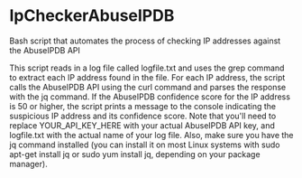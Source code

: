 # IpCheckerAbuseIPDB
Bash script that automates the process of checking IP addresses against the AbuseIPDB API

This script reads in a log file called logfile.txt and uses the grep command to extract each IP address found in the file. For each IP address, the script calls
the AbuseIPDB API using the curl command and parses the response with the jq command. If the AbuseIPDB confidence score for the IP address is 50 or higher, the
script prints a message to the console indicating the suspicious IP address and its confidence score. Note that you'll need to replace YOUR_API_KEY_HERE with your
actual AbuseIPDB API key, and logfile.txt with the actual name of your log file. Also, make sure you have the jq command installed (you can install it on most Linux
systems with sudo apt-get install jq or sudo yum install jq, depending on your package manager).

